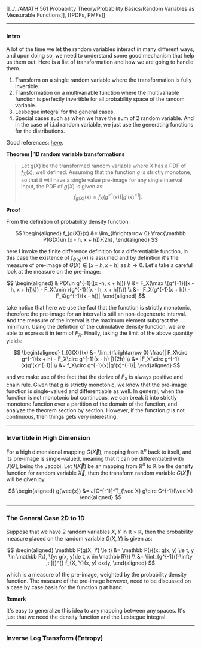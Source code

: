 [[../../AMATH 561 Probability Theory/Probability Basics/Random Variables as Measurable Functions]], [[PDFs, PMFs]]

---
### **Intro**

A lot of the time we let the random variables interact in many different ways, and upon doing so, we need to understand some good mechanism that help us them out. Here is a list of transformation and how we are going to handle them. 
1. Transform on a single random variable where the transformation is fully invertible. 
2. Transformation on a multivariable function where the multivariable function is perfectly invertible for all probability space of the random variable. 
3. Lesbegue integral for the general cases. 
4. Special cases such as when we have the sum of 2 random variable. And in the case of i.i.d random variable, we just use the generating functions for the distributions. 

Good references: [here](https://en.wikipedia.org/wiki/Probability_density_function#Function_of_random_variables_and_change_of_variables_in_the_probability_density_function). 

**Theorem | 1D random variable transformations**

> Let $g(X)$ be the transformed random variable where $X$ has a PDF of $f_X(x)$, well defined. Assuming that the function $g$ is strictly monotone, so that it will have a single value pre-image for any single interval input, the PDF of $g(X)$ is given as: 
> $$f_{g(X)}(x) = f_X(g^{-1}(x))|g'(x)^{-1}|. $$

**Proof**

From the definition of probability density function: 

$$
\begin{aligned}
    f_{g(X)}(x) &= \lim_{h\rightarrow 0}
    \frac{\mathbb P(G(X)\in [x - h, x + h])}{2h}, 
\end{aligned}
$$

here I invoke the finite difference definition for a differentiable function, in this case the existence of $f_{G(x)}(x)$ is assumed and by definition it's the measure of pre-image of $G(X)\in [x - h, x + h]$ as $h\rightarrow 0$. Let's take a careful look at the measure on the pre-image: 

$$
\begin{aligned}
    & P(X\in g^{-1}([x -h, x + h]))
    \\
    &=  
    F_X(\max \{g^{-1}([x - h, x + h])\}) - F_X(\min \{g^{-1}([x - h, x + h])\})
    \\
    &= |F_X(g^{-1}(x + h)) - F_X(g^{-1}(x - h))|, 
\end{aligned}
$$

take notice that here we use the fact that the function is strictly monotonic, therefore the pre-image for an interval is still an non-degenerate interval. And the measure of the interval is the maximum element subgract the minimum. Using the defintion of the culmulative density function, we are able to express it in term of $F_X$. Finally, taking the limit of the above quantity yields: 

$$
\begin{aligned}
    f_{G(X)}(x) &= 
    \lim_{h\rightarrow 0}
    \frac{|
        F_X\circ g^{-1}(x + h) - F_X\circ g^{-1}(x - h)
    |}{2h}
    \\
    &= |F_X'\circ g^{-1}(x)g'(x)^{-1}|
    \\
    &= f_X\circ g^{-1}(x)|g'(x)^{-1}|, 
\end{aligned}
$$

and we make use of the fact that the derive of $F_X$ is always positive and chain rule. Given that $g$ is strictly monotonic, we know that the pre-image function is single-valued and differentiable as well. In general, when the function is not monotonic but continuous, we can break it into strictly monotone function over a partition of the domain of the function, and analyze the theorem section by section. However, if the function $g$ is not continuous, then things gets very interesting. 

---
### **Invertible in High Dimension**

For a high dimensional mapping $G(\vec{X})$, mapping from $\mathbb R^n$ back to itself, and its pre-image is single-valued, meaning that it can be differentiated with $J[G]$, being the Jacobi. Let $f(\vec{X})$ be an mapping from $\mathbb R^n$ to $\mathbb R$ be the  density function for random variable $\vec{X}$, then the transform random variable $G(\vec {X})$ will be given by: 

$$
\begin{aligned}
    g(\vec{x}) &= 
    J[G^{-1}]^T_{\vec X} g\circ G^{-1}(\vec X)
\end{aligned}
$$

---
### **The General Case 2D to 1D**

Suppose that we have 2 random variables $X, Y$ in $\mathbb R\times \mathbb R$, then the probability measure placed on the random variable $G(X, Y)$ is given as: 

$$
\begin{aligned}
    \mathbb P(g(X, Y) \le t) &= 
    \mathbb P(\{(x: g(x, y) \le t, y \in \mathbb R\}, \{y: g(x, y)\le t, x \in \mathbb R\})
    \\
    &= \iint_{g^{-1}((-\infty ,t ])}^{} 
    f_{X, Y}(x, y)
    dxdy, 
\end{aligned}
$$

which is a measure of the pre-image, weighted by the probability density function. The measure of the pre-image however, need to be discussed on a case by case basis for the function $g$ at hand. 

**Remark**

It's easy to generalize this idea to any mapping between any spaces. It's just that we need the density function and the Lesbegue integral. 


---
### **Inverse Log Transform (Entropy)**





